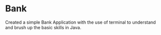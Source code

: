 # Bank
Created a simple Bank Application with the use of terminal to understand and brush up the basic skills in Java.
